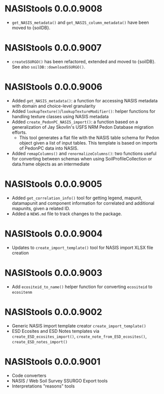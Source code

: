 # NASIStools 0.0.0.9008
* `get_NASIS_metadata()` and `get_NASIS_column_metadata()` have been moved to {soilDB}.

# NASIStools 0.0.0.9007
* `createSSURGO()` has been refactored, extended and moved to {soilDB}. See also `soilDB::downloadSSURGO()`.

# NASIStools 0.0.0.9006
* Added `get_NASIS_metadata()`: a function for accessing NASIS metadata with domain and choice-level granularity
* Added `lookupTexture()`/`lookupTextureModifier()`: helper functions for handling texture classes using NASIS metadata
* Added `create_PedonPC_NASIS_import()`: a function based on a generalization of Jay Skovlin's USFS NRM Pedon Database migration efforts. 
  - This tool generates a flat file with the NASIS table schema for Pedon object given a list of input tables. This template is based on imports of PedonPC data into NASIS. 
* Added `remapColumns()` and `renormalizeColumns()`: two functions useful for converting between schemas when using SoilProfileCollection or data.frame objects as an intermediate

# NASIStools 0.0.0.9005

* Added `get_correlation_info()` tool for getting legend, mapunit, datamapunit and component information for correlated and additional mapunits, given a related ID.
* Added a `NEWS.md` file to track changes to the package.

# NASIStools 0.0.0.9004

* Updates to `create_import_template()` tool for NASIS import XLSX file creation

# NASIStools 0.0.0.9003

* Add `ecositeid_to_name()` helper function for converting `ecositeid` to `ecositenm`

# NASIStools 0.0.0.9002

* Generic NASIS import template creator `create_import_template()`
* ESD Ecosites and ESD Notes templates via `create_ESD_ecosites_import()`, `create_note_from_ESD_ecosites()`, `create_ESD_notes_import()`

# NASIStools 0.0.0.9001

* Code converters 
* NASIS / Web Soil Survey SSURGO Export tools
* Interpretations "reasons" tools
